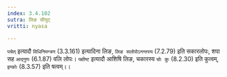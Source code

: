 ```yaml
---
index: 3.4.102
sutra: लिङ सीयुट्
vritti: nyasa

---
```

`पचेत्` इत्यादौ `विधिनिमन्त्रण` (3.3.161) इत्यादिना लिङ, `लिङ सलोपोऽनन्तस्य` (7.2.79) इति सकारलोपः, शपा सह `आद्गुणः` (6.1.87) वलि लोपः। `पक्षीष्ट` इत्यादौ आशिषि लिङ, चकारस्य `चोः कुः` (8.2.30) इति कुत्वम्, `इण्कोः` (8.3.57) इति षत्वम्।।